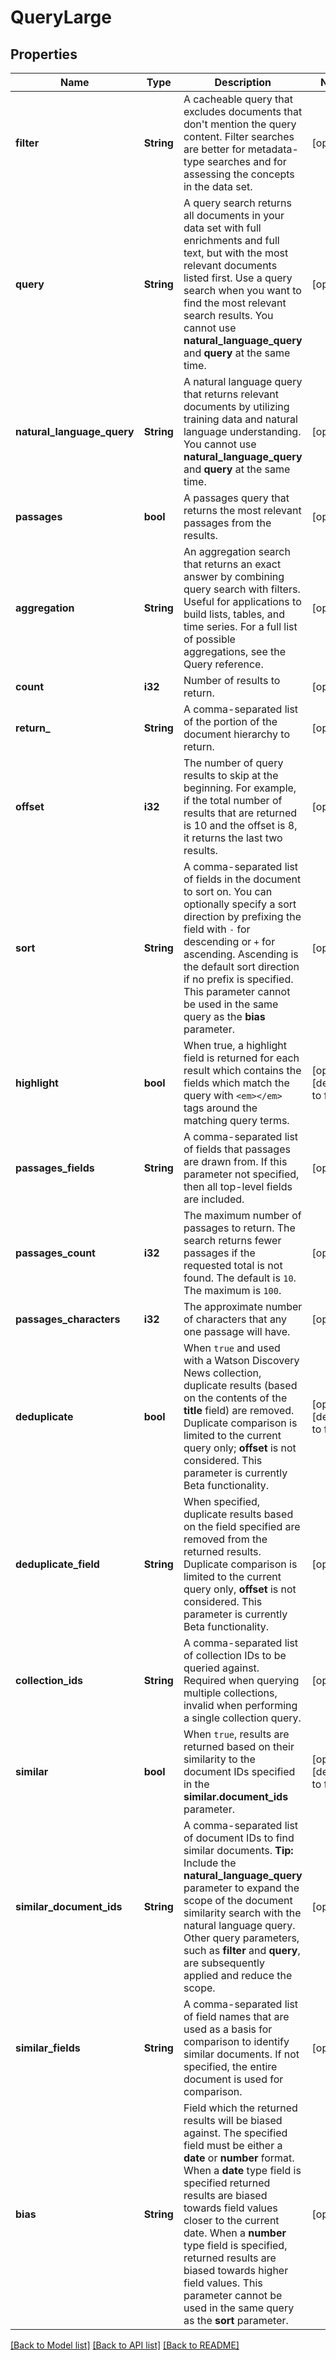 # QueryLarge

## Properties
Name | Type | Description | Notes
------------ | ------------- | ------------- | -------------
**filter** | **String** | A cacheable query that excludes documents that don't mention the query content. Filter searches are better for metadata-type searches and for assessing the concepts in the data set. | [optional] 
**query** | **String** | A query search returns all documents in your data set with full enrichments and full text, but with the most relevant documents listed first. Use a query search when you want to find the most relevant search results. You cannot use **natural_language_query** and **query** at the same time. | [optional] 
**natural_language_query** | **String** | A natural language query that returns relevant documents by utilizing training data and natural language understanding. You cannot use **natural_language_query** and **query** at the same time. | [optional] 
**passages** | **bool** | A passages query that returns the most relevant passages from the results. | [optional] 
**aggregation** | **String** | An aggregation search that returns an exact answer by combining query search with filters. Useful for applications to build lists, tables, and time series. For a full list of possible aggregations, see the Query reference. | [optional] 
**count** | **i32** | Number of results to return. | [optional] 
**return_** | **String** | A comma-separated list of the portion of the document hierarchy to return. | [optional] 
**offset** | **i32** | The number of query results to skip at the beginning. For example, if the total number of results that are returned is 10 and the offset is 8, it returns the last two results. | [optional] 
**sort** | **String** | A comma-separated list of fields in the document to sort on. You can optionally specify a sort direction by prefixing the field with `-` for descending or `+` for ascending. Ascending is the default sort direction if no prefix is specified. This parameter cannot be used in the same query as the **bias** parameter. | [optional] 
**highlight** | **bool** | When true, a highlight field is returned for each result which contains the fields which match the query with `<em></em>` tags around the matching query terms. | [optional] [default to false]
**passages_fields** | **String** | A comma-separated list of fields that passages are drawn from. If this parameter not specified, then all top-level fields are included. | [optional] 
**passages_count** | **i32** | The maximum number of passages to return. The search returns fewer passages if the requested total is not found. The default is `10`. The maximum is `100`. | [optional] 
**passages_characters** | **i32** | The approximate number of characters that any one passage will have. | [optional] 
**deduplicate** | **bool** | When `true` and used with a Watson Discovery News collection, duplicate results (based on the contents of the **title** field) are removed. Duplicate comparison is limited to the current query only; **offset** is not considered. This parameter is currently Beta functionality. | [optional] [default to false]
**deduplicate_field** | **String** | When specified, duplicate results based on the field specified are removed from the returned results. Duplicate comparison is limited to the current query only, **offset** is not considered. This parameter is currently Beta functionality. | [optional] 
**collection_ids** | **String** | A comma-separated list of collection IDs to be queried against. Required when querying multiple collections, invalid when performing a single collection query. | [optional] 
**similar** | **bool** |  When `true`, results are returned based on their similarity to the document IDs specified in the **similar.document_ids** parameter. | [optional] [default to false]
**similar_document_ids** | **String** | A comma-separated list of document IDs to find similar documents.  **Tip:** Include the **natural_language_query** parameter to expand the scope of the document similarity search with the natural language query. Other query parameters, such as **filter** and **query**, are subsequently applied and reduce the scope. | [optional] 
**similar_fields** | **String** | A comma-separated list of field names that are used as a basis for comparison to identify similar documents. If not specified, the entire document is used for comparison. | [optional] 
**bias** | **String** | Field which the returned results will be biased against. The specified field must be either a **date** or **number** format. When a **date** type field is specified returned results are biased towards field values closer to the current date. When a **number** type field is specified, returned results are biased towards higher field values. This parameter cannot be used in the same query as the **sort** parameter. | [optional] 

[[Back to Model list]](../README.md#documentation-for-models) [[Back to API list]](../README.md#documentation-for-api-endpoints) [[Back to README]](../README.md)


